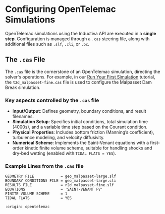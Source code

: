 # Configuring OpenTelemac Simulations
OpenTelemac simulations using the Inductiva API are executed in a **single step**. Configuration is managed through a `.cas` steering file, along with additional files such as `.slf`, `.cli`, or `.bc`.

## The `.cas` File
The `.cas` file is the cornerstone of an OpenTelemac simulation, directing the solver's operations. For example, in our [Run Your First Simulation](quick-start) tutorial, the `t2d_malpasset-fine.cas` file is used to configure the Malpasset Dam Break simulation.

### Key aspects controlled by the `.cas` file

- **Input/Output**: Defines geometry, boundary conditions, and result filenames.
- **Simulation Setup**: Specifies initial conditions, total simulation time (4000s), and a variable time step based on the Courant condition.
- **Physical Properties**: Includes bottom friction (Manning’s coefficient), turbulence modeling, and velocity diffusivity.
- **Numerical Scheme**: Implements the Saint-Venant equations with a first-order kinetic finite volume scheme, suitable for handling shocks and dry-bed wetting (enabled with `TIDAL FLATS = YES`).

### Example Lines from the `.cas` file

```
GEOMETRY FILE            = geo_malpasset-large.slf
BOUNDARY CONDITIONS FILE = geo_malpasset-large.cli
RESULTS FILE             = r2d_malpasset-fine.slf
EQUATIONS                = 'SAINT-VENANT FV'
FINITE VOLUME SCHEME     = 1
TIDAL FLATS              = YES
```

```{banner_small}
:origin: opentelemac
```

